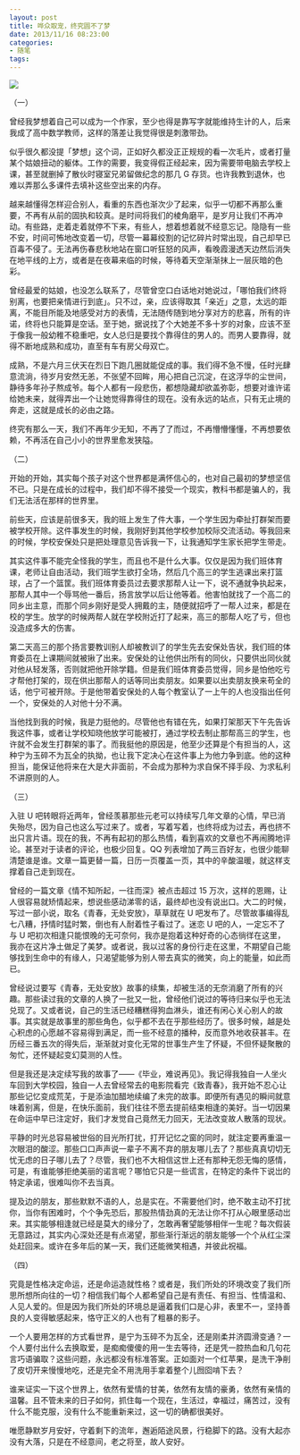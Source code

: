 ```yaml
---
layout: post
title: 哗众取宠，终究圆不了梦
date: 2013/11/16 08:23:00
categories:
- 随笔
tags:
---
```


![](http://pics.naaln.com/blog/2019-05-14-123214.jpg-basicBlog)

（一）

曾经我梦想着自己可以成为一个作家，至少也得是靠写字就能维持生计的人，后来我成了高中数学教师，这样的落差让我觉得很是刺激带劲。

似乎很久都没提「梦想」这个词，正如好久都没正正规规的看一次毛片，或者打量某个姑娘扭动的躯体。工作的需要，我变得假正经起来，因为需要带电脑去学校上课，甚至就删掉了散伙时寝室兄弟留做纪念的那几 G 存货。也许我教到退休，也难以弄那么多课件去填补这些空出来的内存。

越来越懂得怎样迎合别人，看重的东西也渐次少了起来，似乎一切都不再那么重要，不再有从前的固执和较真。是时间将我们的棱角磨平，是岁月让我们不再冲动。有些路，走着走着就停不下来，有些人，想着想着就不经意忘记。隐隐有一些不安，时间可怖地改变着一切，尽管一幕幕绞割的记忆碎片时常出现，自己却早已百毒不侵了。无法再伤春悲秋地站在窗口听狂怒的风声，看晚霞漫透天边然后消失在地平线的上方，或者是在夜幕来临的时候，等待着天空渐渐抹上一层灰暗的色彩。

曾经最爱的姑娘，也没怎么联系了，尽管曾空口白话地对她说过，「哪怕我们终将别离，也要把亲情进行到底」。只不过，亲，应该得取其「亲近」之意，太远的距离，不能目所能及地感受对方的表情，无法随传随到地分享对方的悲喜，所有的许诺，终将也只能算是空话。至于她，据说找了个大她差不多十岁的对象，应该不至于像我一般幼稚不稳重吧，女人总归是要找个靠得住的男人的。而男人要靠得，就得不断地成熟和成功，直至有车有房父母双亡。

成熟，不是六月三伏天在烈日下跑几圈就能促成的事。我们得不急不慢，任时光肆意流淌，待岁月安然无恙，不张望不回眸，用心把自己沉淀，在这浮华的尘世间，静待多年孙子熬成爷。每个人都有一段悲伤，都想隐藏却欲盖弥彰，想要对谁许诺给她未来，就得弄出一个让她觉得靠得住的现在。没有永远的站点，只有无止境的奔走，这就是成长的必由之路。

终究有那么一天，我们不再年少无知，不再了了而过，不再懵懵懂懂，不再想要依赖，不再活在自己小小的世界里愈发狭隘。

（二）

开始的开始，其实每个孩子对这个世界都是满怀信心的，也对自己最初的梦想坚信不已。只是在成长的过程中，我们却不得不接受一个现实，教科书都是骗人的，我们无法活在那样的世界里。

前些天，应该是前很多天，我的班上发生了件大事，一个学生因为牵扯打群架而要被学校开除。这件事发生的时候，我刚好到其他学校参加校际交流活动。等我回来的时候，学校安保处只是把处理意见告诉我一下，让我通知学生家长把学生带走。

其实这件事不能完全怪我的学生，而且也不是什么大事。仅仅是因为我们班体育课，老师让自由活动，我们班学生欲打全场，然后几个高三的学生逃课出来打篮球，占了一个篮筐。我们班体育委员过去要求那帮人让一下，说不通就争执起来，那帮人其中一个辱骂他一番后，扬言放学以后让他等着。他害怕就找了一个高二的同乡出主意，而那个同乡刚好是受人拥戴的主，随便就招呼了一帮人过来，都是在校的学生。放学的时候两帮人就在学校附近打了起来，高三的那帮人吃了亏，但也没造成多大的伤害。

第二天高三的那个扬言要教训别人却被教训了的学生先去安保处告状，我们班的体育委员在上课期间就被揪了出来。安保处的让他供出所有的同伙，只要供出同伙就对他从轻发落，否则就把他开除学籍。但是我们班体育委员觉得，同乡是怕他吃亏才帮他打架的，现在供出那帮人的话等同出卖朋友。如果要以出卖朋友换来苟全的话，他宁可被开除。于是他带着安保处的人每个教室认了一上午的人也没指出任何一个，安保处的人对他十分不满。

当他找到我的时候，我是力挺他的。尽管他也有错在先，如果打架那天下午先告诉我这件事，或者让学校知晓他放学可能被打，通过学校去制止那帮高三的学生，也许就不会发生打群架的事了。而我挺他的原因是，他至少还算是个有担当的人，这种宁为玉碎不为瓦全的执拗，也让我下定决心在这件事上为他力争到底。他的这种担当，能保证他将来在大是大非面前，不会成为那种为求自保不择手段、为求私利不讲原则的人。

（三）

入驻 U 吧转眼将近两年，曾经羡慕那些元老可以持续写几年文章的心情，早已消失殆尽，因为自己也这么写过来了。或者，写着写着，也终将成为过去，再也挤不出只言片语。现在的我，不再有起初的那么热情，看到喜欢的文章也不再闹腾地评论。甚至对于读者的评论，也极少回复。QQ 列表增加了两三百好友，也很少能聊清楚谁是谁。文章一篇更替一篇，日历一页覆盖一页，其中的辛酸温暖，就这样支撑着自己走到现在。

曾经的一篇文章《情不知所起，一往而深》被点击超过 15 万次，这样的恩赐，让人很容易就矫情起来，想说些感动涕零的话，最终却也没有说出口。大二的时候，写过一部小说，取名《青春，无处安放》，草草就在 U 吧发布了。尽管故事编得乱七八糟，抒情时猛时繁，倒也有人耐着性子看过了。迷恋 U 吧的人，一定忘不了与 U 吧初次相逢只能恨晚的无可奈何，我亦是抱着这种好奇的心态徜徉在这里，我亦在这片净土做足了美梦。或者说，我以过客的身份行走在这里，不期望自己能够找到生命中的有缘人，只渴望能够为别人带去真实的微笑，向上的能量，如此而已。

曾经说过要写《青春，无处安放》故事的续集，却被生活的无奈消磨了所有的兴趣。那些读过我的文章的人换了一批又一批，曾经他们说过的等待归来似乎也无法兑现了。又或者说，自己的生活已经糟糕得狗血淋头，谁还有闲心关心别人的故事。其实就是故事里的那些角色，似乎都不去在乎那些经历了。很多时候，越是处心积虑的心愿越不容易得到满足，而一些不经意的播种，反而意外地收获甚丰。在历经三番五次的得失后，渐渐就对变化无常的世事生产生了怀疑，不但怀疑聚散的匆忙，还怀疑起变幻莫测的人性。

但是我还是决定续写我的故事了——《毕业，难说再见》。我记得我独自一人坐火车回到大学校园，独自一人去曾经常去的电影院看完《致青春》，我开始不忍心让那些记忆变成荒芜，于是添油加醋地续编了未完的故事。即便所有遇见的瞬间就意味着别离，但是，在快乐面前，我们往往不愿去提前结束相逢的美好。当一切因果在命运中早已注定好，我们才发觉自己竟然无力回天，无法改变故人散落的现状。

平静的时光总容易被世俗的目光所打扰，打开记忆之窗的同时，就注定要再重温一次眼泪的酸涩。那些口口声声说一辈子不离不弃的朋友哪儿去了？那些真真切切无忧无虑的日子哪儿去了？尽管，我们也不大相信这世上还有那种无怨无悔的感情，可是，有谁能够拒绝美丽的诺言呢？哪怕它只是一些谎言，在特定的条件下说岀的特定承诺，很难叫你不去当真。

提及边的朋友，那些默默不语的人，总是实在。不需要他们时，绝不敢主动不打扰你，当你有困难时，个个争先恐后，那股热情劲真的无法让你不打从心眼里感动岀来。其实能够相逢就已经是莫大的缘分了，怎敢再奢望能够相伴一生呢？每次假装无意路过，其实内心深处还是有点渴望，那些渐行渐远的朋友能够一个个从红尘深处赶回来。或许在多年后的某一天，我们还能微笑相遇，并彼此祝福。

（四）

究竟是性格决定命运，还是命运造就性格？或者是，我们所处的环境改变了我们所思所想所向往的一切？相信我们每个人都希望自己是有责任、有担当、性情温和、人见人爱的。但是因为我们所处的环境总是逼着我们口是心非，表里不一，坚持善良的人变得敏感起来，恪守正义的人也有了粗暴的影子。

一个人要用怎样的方式看世界，是宁为玉碎不为瓦全，还是刚柔并济圆滑变通？一个人要付出什么去换取爱，是痴痴傻傻的用一生去等待，还是凭一腔热血和几句花言巧语骗取？这些问题，永远都没有标准答案。正如面对一个红苹果，是洗干净削了皮切开来慢慢地吃，还是完全不用洗用手拿着整个儿囫囵啃下去？

谁来证实一下这个世界上，依然有爱情的甘美，依然有友情的豪勇，依然有亲情的温馨。且不管未来的日子如何，抓住每一个现在，生活过，幸福过，痛苦过，没有什么不能克服，没有什么不能重新来过，这一切的确都很美好。

唯愿静默岁月安好，守着剩下的流年，邂逅陌途风景，行稳脚下的路。没有大起亦没有大落，只是在不经意间，老之将至，故人安好。
